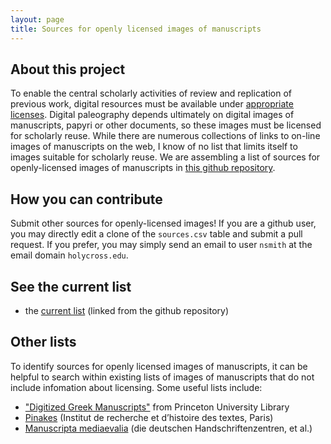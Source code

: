 ```yaml
---
layout: page
title: Sources for openly licensed images of manuscripts
---
```



## About this project

To enable the central scholarly activities of review and replication of previous work, digital resources must be available under [appropriate licenses](licenses).  Digital paleography depends ultimately on digital images of manuscripts, papyri or other documents, so these images must be licensed for scholarly reuse.  While there are numerous collections of links to on-line images of manuscripts on the web, I know of no list that limits itself to images suitable for scholarly reuse.  We are assembling a list of sources for openly-licensed images of manuscripts in [this github repository](https://github.com/openpaleography/img_sources).

## How you can contribute ##

Submit other sources for openly-licensed images!  If you are a github user, you may directly edit a clone of the `sources.csv` table and submit a pull request.  If you prefer, you may simply send an email to user `nsmith` at the email domain `holycross.edu`.



## See the current list ##


- the [current list](https://github.com/openpaleography/img_sources/blob/master/sources.csv) (linked from the github repository)


## Other lists ##

To identify sources for openly licensed images of manuscripts, it can be helpful to search within existing lists of images of manuscripts that do not include infomation about licensing.  Some useful lists include: 

- ["Digitized Greek Manuscripts"](http://library.princeton.edu/byzantine/manuscript-title-list) from Princeton University Library
- [Pinakes](http://pinakes.irht.cnrs.fr/) (Institut de recherche et d’histoire des textes, Paris)
- [Manuscripta mediaevalia](http://www.manuscripta-mediaevalia.de/#|4) (die deutschen Handschriftenzentren, et al.)

  
